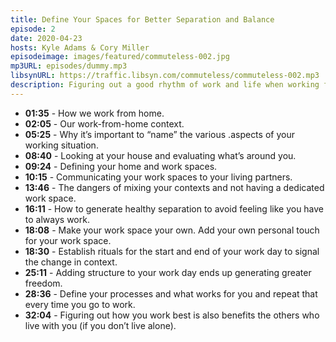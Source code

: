 ```yaml
---
title: Define Your Spaces for Better Separation and Balance
episode: 2
date: 2020-04-23
hosts: Kyle Adams & Cory Miller
episodeimage: images/featured/commuteless-002.jpg
mp3URL: episodes/dummy.mp3
libsynURL: https://traffic.libsyn.com/commuteless/commuteless-002.mp3
description: Figuring out a good rhythm of work and life when working from home can be tricky. It takes time and intentionality to assign roles to your space, and how you view your working context is key to healthy and mindful separation.
---
```


- **01:35** - How we work from home.
- **02:05** - Our work-from-home context.
- **05:25** - Why it’s important to “name” the various .aspects of your working situation.
- **08:40** - Looking at your house and evaluating what’s around you.
- **09:24** - Defining your home and work spaces.
- **10:15** - Communicating your work spaces to your living partners.
- **13:46** - The dangers of mixing your contexts and not having a dedicated work space.
- **16:11** - How to generate healthy separation to avoid feeling like you have to always work.
- **18:08** - Make your work space your own. Add your own personal touch for your work space.
- **18:30** - Establish rituals for the start and end of your work day to signal the change in context.
- **25:11** - Adding structure to your work day ends up generating greater freedom.
- **28:36** - Define your processes and what works for you and repeat that every time you go to work.
- **32:04** - Figuring out how you work best is also benefits the others who live with you (if you don’t live alone).